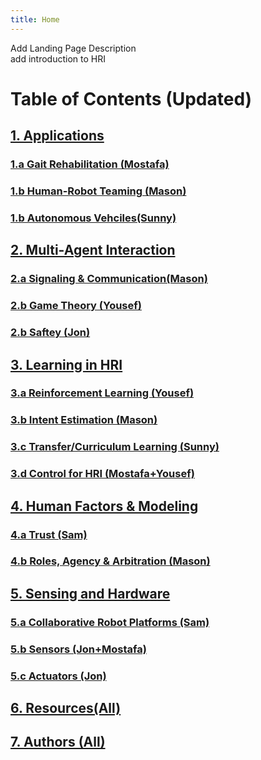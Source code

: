 ```yaml
---
title: Home
---
```


Add Landing Page Description \
add introduction to HRI

# Table of Contents (Updated)
## [1. Applications](/Applications/Applications_Home.md) 
### [1.a Gait Rehabilitation (Mostafa)](/Applications/Gait_Rehab.md) 
### [1.b Human-Robot Teaming (Mason)](/Applications/HRT.md) 
### [1.b Autonomous Vehciles(Sunny)](/Applications/AV.md) 

## [2. Multi-Agent Interaction](/Multi_Agent_Interaction/Multi_Agent_Interaction_Home.md) 
### [2.a Signaling & Communication(Mason)](/Multi_Agent_Interaction/Signaling.md) 
### [2.b Game Theory (Yousef)](/Multi_Agent_Interaction/GT.md) 
### [2.b Saftey (Jon)](/Multi_Agent_Interaction/Saftey.md) 

## [3. Learning in HRI](/Learning/Learning_Home.md) 
### [3.a Reinforcement Learning (Yousef)](/Learning/RL.md) 
### [3.b Intent Estimation (Mason)](/Learning/Intent.md) 
### [3.c Transfer/Curriculum Learning (Sunny)](/Learning/Transfer.md) 
### [3.d Control for HRI (Mostafa+Yousef)](/Learning/Control.md) 

## [4. Human Factors & Modeling](/Human_Modeling/Human_Modeling_Home.md) 
### [4.a Trust (Sam)](/Human_Modeling/Trust.md) 
### [4.b Roles, Agency & Arbitration (Mason)](/Human_Modeling/Roles.md) 

## [5. Sensing and Hardware](/Sensing_And_Hardware/Sensing_And_Hardware_Home.md) 
### [5.a Collaborative Robot Platforms (Sam)](/Sensing_And_Hardware/Robots.md) 
### [5.b Sensors (Jon+Mostafa)](/Sensing_And_Hardware/Sensors.md) 
### [5.c Actuators (Jon)](/Sensing_And_Hardware/Actuators.md) 

## [6. Resources(All)](/Resources/Resources_Home.md) 
## [7. Authors (All)](/Authors/Authors_Home.md) 
